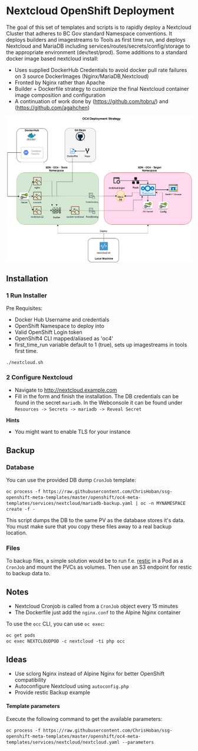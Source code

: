 # Nextcloud OpenShift Deployment

The goal of this set of templates and scripts is to rapidly deploy a Nextcloud Cluster that adheres to BC Gov standard Namespace conventions. It deploys builders and imagestreams to Tools as first time run, and deploys Nextcloud and MariaDB including services/routes/secrets/config/storage to the appropriate environment (dev/test/prod). Some additions to a standard docker image based nextcloud install:

* Uses supplied DockerHub Credentials to avoid docker pull rate failures on 3 source DockerImages (Nginx/MariaDB,Nextcloud)
* Fronted by Nginx rather than Apache
* Builder + Dockerfile strategy to customize the final Nextcloud container image composition and configuration
* A continuation of work done by (https://github.com/tobru/) and (https://github.com/agahchen)


[![N|Solid](https://github.com/ChrisHoban/ssg-openshift-meta-templates/blob/master/NextcloudOpenShiftDeployment.png)](https://github.com/ChrisHoban/ssg-openshift-meta-templates/blob/master/openshift/oc4-meta-templates/services/nextcloud/NextcloudOpenShiftDeployment.png)


## Installation


### 1 Run Installer

Pre Requisites:
* Docker Hub Username and credentials
* OpenShift Namespace to deploy into
* Valid OpenShift Login token
* OpenShift4 CLI mapped/aliased as 'oc4'
* first_time_run variable default to 1 (true), sets up imagestreams in tools first time.


```
./nextcloud.sh
```


### 2 Configure Nextcloud

* Navigate to http://nextcloud.example.com
* Fill in the form and finish the installation. The DB credentials can be
  found in the secret `mariadb`. In the Webconsole it can be found under
  `Resources -> Secrets -> mariadb -> Reveal Secret`

**Hints**

* You might want to enable TLS for your instance

## Backup

### Database

You can use the provided DB dump `CronJob` template:

```
oc process -f https://raw.githubusercontent.com/ChrisHoban/ssg-openshift-meta-templates/master/openshift/oc4-meta-templates/services/nextcloud/mariadb-backup.yaml | oc -n MYNAMESPACE create -f -
```

This script dumps the DB to the same PV as the database stores it's data.
You must make sure that you copy these files away to a real backup location.

### Files

To backup files, a simple solution would be to run f.e. [restic](http://restic.readthedocs.io/) in a Pod
as a `CronJob` and mount the PVCs as volumes. Then use an S3 endpoint for restic
to backup data to.

## Notes

* Nextcloud Cronjob is called from a `CronJob` object every 15 minutes
* The Dockerfile just add the `nginx.conf` to the Alpine Nginx container

To use the `occ` CLI, you can use `oc exec`:

```
oc get pods
oc exec NEXTCLOUDPOD -c nextcloud -ti php occ
```

## Ideas

* Use sclorg Nginx instead of Alpine Nginx for better OpenShift compatibility
* Autoconfigure Nextcloud using `autoconfig.php`
* Provide restic Backup example


#### Template parameters

Execute the following command to get the available parameters:

```
oc process -f https://raw.githubusercontent.com/ChrisHoban/ssg-openshift-meta-templates/master/openshift/oc4-meta-templates/services/nextcloud/nextcloud.yaml --parameters
```
